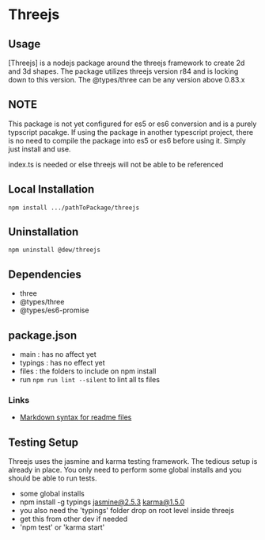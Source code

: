 # Threejs

## Usage
[Threejs] is a nodejs package around the threejs framework to create 2d and 3d shapes.
The package utilizes threejs version r84 and is locking down to this version.
The @types/three can be any version above 0.83.x


## NOTE
This package is not yet configured for es5 or es6 conversion and is a purely typscript pacakge. If using the package in another typescript project, there is no need to compile the package into es5 or es6 before using it. Simply just install and use.

index.ts is needed or else threejs will not be able to be referenced


## Local Installation
	npm install .../pathToPackage/threejs


## Uninstallation
	npm uninstall @dew/threejs


## Dependencies
- three
- @types/three
- @types/es6-promise


## package.json
- main : has no affect yet
- typings : has no effect yet
- files : the folders to include on npm install
- run `npm run lint --silent` to lint all ts files

### Links
- [Markdown syntax for readme files](http://daringfireball.net/projects/markdown/basics)

## Testing Setup
Threejs uses the jasmine and karma testing framework. The tedious setup is already in place.
You only need to perform some global installs and you should be able to run tests.
- some global installs
- npm install -g typings jasmine@2.5.3 karma@1.5.0
- you also need the 'typings' folder drop on root level inside threejs
- get this from other dev if needed
- 'npm test' or 'karma start'